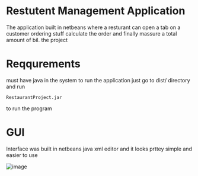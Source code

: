 # Restutent Management Application

The application built in netbeans where a resturant can open a tab on a customer ordering stuff calculate the order and finally massure a total amount of bil. the project 

# Reqqurements 

must have java in the system to run the application 
just go to dist/ directory and run
```
RestaurantProject.jar
```
to run the program 

# GUI

Interface was built in netbeans java xml editor and it looks prttey simple and easier to use 

![image](https://user-images.githubusercontent.com/36739976/115896973-ca7d2b00-a47d-11eb-8b1b-fbd695de3a9d.png)





